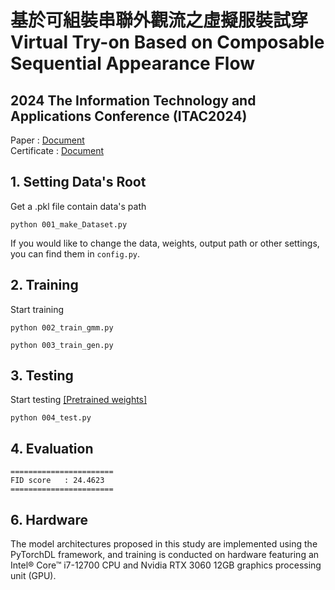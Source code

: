 # 基於可組裝串聯外觀流之虛擬服裝試穿<br>Virtual Try-on Based on Composable Sequential Appearance Flow

## 2024 The Information Technology and Applications Conference (ITAC2024)
Paper : [Document](docs/paper.pdf)  
Certificate : [Document](docs/論文刊登證明.pdf)  

## 1. Setting Data's Root 
Get a .pkl file contain data's path 
```
python 001_make_Dataset.py
```
If you would like to change the data, weights, output path or other settings,   
you can find them in ```config.py```.

## 2. Training
Start training 
```
python 002_train_gmm.py
```
```
python 003_train_gen.py
```
## 3. Testing 
Start testing
[[Pretrained weights]](https://mega.nz/folder/bMcxjZba#2vixjwZc1KSuA7uMLOdyUg)
```
python 004_test.py
```

## 4. Evaluation
```
=======================  
FID score   : 24.4623  
=======================  
```

## 6. Hardware
The model architectures proposed in this study are implemented using the PyTorchDL framework, and training is conducted on hardware featuring an Intel® Core™ i7-12700 CPU and Nvidia RTX 3060 12GB graphics processing unit (GPU).
